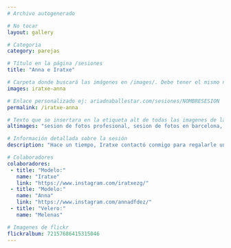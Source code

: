 ```yaml
---
# Archivo autogenerado

# No tocar
layout: gallery

# Categoria
category: parejas

# Título en la página /sesiones
title: "Anna e Iratxe"

# Carpeta donde buscará las imágenes en /images/. Debe tener el mismo nombre y sin espacios
images: iratxe-anna

# Enlace personalizado ej: ariadnaballestar.com/sesiones/NOMBRESESION
permalink: /iratxe-anna

# Texto que se insertara en la etiqueta alt de todas las imagenes de la sesión
altimages: "sesion de fotos profesional, sesion de fotos en barcelona, fotografo en barcelona, fotografa en barcelona, sesion de fotos en un barco, fotografia de moda, fotografia de barcos, fotografias en un velero, fotografo de moda, fotografo de moda en barcelona, fotografia a amigas"

# Información detallada sobre la sesión
description: "Hace un tiempo, Iratxe contactó conmigo para regalarle una sesión de fotos a su amiga Anna. Se nos presentó la oportunidad de hacerla en el Melenas, un velero muy guay. Salimos por la tarde, desde el puerto de Barcelona y con la intención de pasar un rato espectacular. Además de tomar las fotografías desde un velero, pudimos disfrutar de un precioso atardecer sobre la ciudad de Barcelona. Sin duda, una experiencia que vale mucho la pena."

# Colaboradores
colaboradores:
 - title: "Modelo:"
   name: "Iratxe"
   link: "https://www.instagram.com/iratxezg/"
 - title: "Modelo:"
   name: "Anna"
   link: "https://www.instagram.com/annadfdez/"
 - title: "Velero:"
   name: "Melenas"

# Imagenes de flickr
flickralbum: 72157686415315046
---
```

